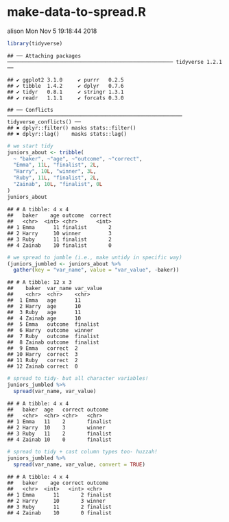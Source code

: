 make-data-to-spread.R
================
alison
Mon Nov 5 19:18:44 2018

``` r
library(tidyverse)
```

    ## ── Attaching packages ────────────────────────────────────────────────────── tidyverse 1.2.1 ──

    ## ✔ ggplot2 3.1.0     ✔ purrr   0.2.5
    ## ✔ tibble  1.4.2     ✔ dplyr   0.7.6
    ## ✔ tidyr   0.8.1     ✔ stringr 1.3.1
    ## ✔ readr   1.1.1     ✔ forcats 0.3.0

    ## ── Conflicts ───────────────────────────────────────────────────────── tidyverse_conflicts() ──
    ## ✖ dplyr::filter() masks stats::filter()
    ## ✖ dplyr::lag()    masks stats::lag()

``` r
# we start tidy
juniors_about <- tribble(
  ~ "baker", ~"age", ~"outcome", ~"correct",
  "Emma", 11L, "finalist", 2L, 
  "Harry", 10L, "winner", 3L, 
  "Ruby", 11L, "finalist", 2L, 
  "Zainab", 10L, "finalist", 0L
) 
juniors_about
```

    ## # A tibble: 4 x 4
    ##   baker    age outcome  correct
    ##   <chr>  <int> <chr>      <int>
    ## 1 Emma      11 finalist       2
    ## 2 Harry     10 winner         3
    ## 3 Ruby      11 finalist       2
    ## 4 Zainab    10 finalist       0

``` r
# we spread to jumble (i.e., make untidy in specific way)
(juniors_jumbled <- juniors_about %>% 
  gather(key = "var_name", value = "var_value", -baker))
```

    ## # A tibble: 12 x 3
    ##    baker  var_name var_value
    ##    <chr>  <chr>    <chr>    
    ##  1 Emma   age      11       
    ##  2 Harry  age      10       
    ##  3 Ruby   age      11       
    ##  4 Zainab age      10       
    ##  5 Emma   outcome  finalist 
    ##  6 Harry  outcome  winner   
    ##  7 Ruby   outcome  finalist 
    ##  8 Zainab outcome  finalist 
    ##  9 Emma   correct  2        
    ## 10 Harry  correct  3        
    ## 11 Ruby   correct  2        
    ## 12 Zainab correct  0

``` r
# spread to tidy- but all character variables!
juniors_jumbled %>% 
  spread(var_name, var_value)
```

    ## # A tibble: 4 x 4
    ##   baker  age   correct outcome 
    ##   <chr>  <chr> <chr>   <chr>   
    ## 1 Emma   11    2       finalist
    ## 2 Harry  10    3       winner  
    ## 3 Ruby   11    2       finalist
    ## 4 Zainab 10    0       finalist

``` r
# spread to tidy + cast column types too- huzzah!
juniors_jumbled %>% 
  spread(var_name, var_value, convert = TRUE)
```

    ## # A tibble: 4 x 4
    ##   baker    age correct outcome 
    ##   <chr>  <int>   <int> <chr>   
    ## 1 Emma      11       2 finalist
    ## 2 Harry     10       3 winner  
    ## 3 Ruby      11       2 finalist
    ## 4 Zainab    10       0 finalist
